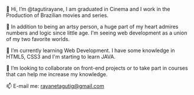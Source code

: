  👋 Hi, I’m @tagutirayane, I am graduated in Cinema and I work in the Production of Brazilian movies and series.

 👀 In addition to being an artsy person, a huge part of my heart admires numbers and logic since little age.
 I'm seeing web development as a union of my two favorite worlds.

 🌱 I’m currently learning Web Development.
 I have some knowledge in HTML5, CSS3 and I'm starting to learn JAVA.

 💞️ I’m looking to collaborate on front-end projects or to take part in courses that can help me increase my knowledge.

 📫 E-mail me: rayanetagutig@gmail.com




<!---
tagutirayane/tagutirayane is a ✨ special ✨ repository because its `README.md` (this file) appears on your GitHub profile.
You can click the Preview link to take a look at your changes.
--->
